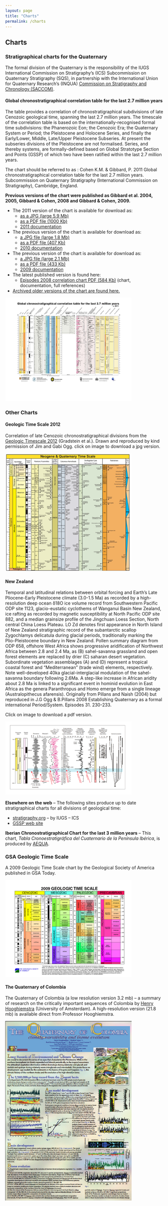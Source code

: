 ```yaml
---
layout: page
title: "Charts"
permalink: /charts
---
```

## Charts
### Stratigraphical charts for the Quaternary

The formal division of the Quaternary is the responsibility of the IUGS International Commission on Stratigraphy’s (ICS) Subcommission on Quaternary Stratigraphy (SQS), in partnership with the International Union for Quaternary Research’s (INQUA) [Commission on Stratigraphy and Chronology (SACCOM)](https://www.inqua.org/commissions/saccom).

#### Global chronostratigraphical correlation table for the last 2.7 million years

The table provides a correlation of chronostratigraphical subdivisions of late Cenozoic geological time, spanning the last 2.7 million years. The timescale of the correlation table is based on the internationally-recognised formal time subdivisions: the Phanerozoic Eon; the Cenozoic Era; the Quaternary System or Period; the Pleistocene and Holocene Series, and finally the Early/Lower, Middle, Late/Upper Pleistocene Subseries. At present the subseries divisions of the Pleistocene are not formalised. Series, and thereby systems, are formally-defined based on Global Stratotype Section and Points (GSSP) of which two have been ratified within the last 2.7 million years.

The chart should be referred to as : Cohen K.M. & Gibbard, P. 2011 Global chronostratigraphical correlation table for the last 2.7 million years. Subcommission on Quaternary Stratigraphy (International Commission on Stratigraphy), Cambridge, England.

**Previous versions of the chart were published as Gibbard et al. 2004, 2005, Gibbard & Cohen, 2008 and Gibbard & Cohen, 2009.**

* The 2011 version of the chart is available for download as:
    * [as a JPG (large 5.9 Mb)](http://quaternary.stratigraphy.org/wp-content/uploads/2018/04/POSTERstratchart-v2011.jpg) 
    * [as a PDF file (1000 Kb)](http://quaternary.stratigraphy.org/wp-content/uploads/2018/04/POSTERstratchart-v2011.jpg.pdf)
    * [2011 documentation](http://quaternary.stratigraphy.org/wp-content/uploads/2018/04/CorrelnPoster_2011-1.doc)
* The previous version of the chart is available for download as:
    * [a JPG file (large 1.8 Mb)](http://quaternary.stratigraphy.org/wp-content/uploads/2018/04/POSTERSTRAT_v20102.jpg)
    * [as a PDF file (407 Kb)](http://quaternary.stratigraphy.org/wp-content/uploads/2018/04/POSTERSTRAT_v20102.pdf)
    * [2010 documentation](http://quaternary.stratigraphy.org/wp-content/uploads/2018/04/CorrelnPoster_2010.doc)
* The previous version of the chart is available for download as:
    * [a JPG file (large 2.1 Mb)](http://quaternary.stratigraphy.org/wp-content/uploads/2018/04/quaternarychart2009a-web.jpg)
    * [as a PDF file (433 Kb)](http://quaternary.stratigraphy.org/wp-content/uploads/2018/04/quaternarychart2009a.pdf)
    * [2009 documentation](http://quaternary.stratigraphy.org/wp-content/uploads/2018/04/CorrelnPoster_text09_final.pdf)
* The latest published version is found here:
    * [Episodes 2008 correlation chart PDF (584 Kb)](http://quaternary.stratigraphy.org/wp-content/uploads/2018/04/episodes2008-243-247.pdf) (chart, documentation, full references)
* [Archived older versions of the chart are found here.](http://quaternary.stratigraphy.org/version-history/)
 
<a href="files/POSTERSTRAT_v2011.jpg"><img src="files/POSTERSTRAT_v2011.jpg" style="width:80%" alt="" /></a>


### Other Charts

#### Geologic Time Scale 2012

Correlation of late Cenozoic chronostratigraphical divisions from the [Geologic Timescale 2012](https://www.elsevier.com/books/the-geologic-time-scale-2012/gradstein/978-0-444-59425-9) (Gradstein et al.). Drawn and reproduced by kind permission of Jim and Gabi Ogg. click on image to download a jpg version.

<a href="files/Neogene_timescale_Sept2012-1.jpg"><img src="files/Neogene_timescale_Sept2012-1.jpg" style="width:80%" alt="" /></a>

#### New Zealand

Temporal and latitudinal relations between orbital forcing and Earth’s Late Pliocene-Early Pleistocene climate (3.0-1.5 Ma) as recorded by a high-resolution deep ocean δ18O ice volume record from Southwestern Pacific ODP site 1123, glacio-eustatic cyclothems of Wanganui Basin New Zealand, ice rafting as recorded by magnetic susceptibility at North Pacific ODP site 882, and a median grainsize profile of the Jingchuan Loess Section, North central China Loess Plateau. LO Zd denotes first appearance in North Island of New Zealand stratigraphic record of the subantarctic scallop Zygochlamys delicatula during glacial periods, traditionally marking the Plio-Pleistocene boundary in New Zealand. Pollen summary diagram from ODP 658, offshore West Africa shows progressive aridification of Northwest Africa between 2.8 and 2.4 Ma, as (B) sahel-savanna grassland and open forest elements are replaced by drier (C) saharan desert vegetation. Subordinate vegetation assemblages (A) and (D) represent a tropical coastal forest and “Mediterranean” (trade wind) elements, respectively. Note well-developed 40ka glacial-interglacial modulation of the sahel-savanna boundary following 2.6Ma. A step-like increase in African aridity about 2.8 Ma is linked to a significant event in hominid evolution in East Africa as the genera Paranthropus and Homo emerge from a single lineage (Australopithecus afarensis). Originally from Pillans and Naish (2004) but reproduced in J.G Ogg & B.Pillans 2008 Establishing Quaternary as a formal international Period/System. Episodes 31. 230-233.

Click on image to download a pdf version.

<a href="files/OggPillans-F2.pdf"><img src="files/OggPillans-F2.png" style="width:80%" alt="" /></a>

**Elsewhere on the web** – The following sites produce up to date stratigraphical charts for all divisions of geological time:

* [stratigraphy.org](https://stratigraphy.org) – by IUGS – ICS
* [GSSP web site](https://stratigraphy.org/gssps/)

**Iberian Chronostratigraphical Chart for the last 3 million years** – This chart, *Tabla Cronoestratigráfica del Cuaternario de la Península Ibérica*, is produced by [AEQUA](http://tierra.rediris.es/aequa/).


### GSA Geologic Time Scale

A 2009 Geologic Time Scale chart by the Geological Society of America published in GSA Today.

<a href="files/GSAchron09.jpg"><img src="files/GSAchron09.jpg" style="width:80%" alt="" /></a>


#### The Quaternary of Colombia

The Quaternary of Colombia (a low resolution version 3.2 mb) – a summary of research on the critically important sequences of Colombia by [Henry Hooghiemstra](H.Hooghiemstra@uva.nl) (University of Amsterdam). A high-resolution version (21.8 mb) is available direct from Professor Hooghiemstra.

<a href="files/quatcolombihoog.pdf"><img src="files/quatcolthumb14.jpg" style="width:80%" alt="" /></a>
